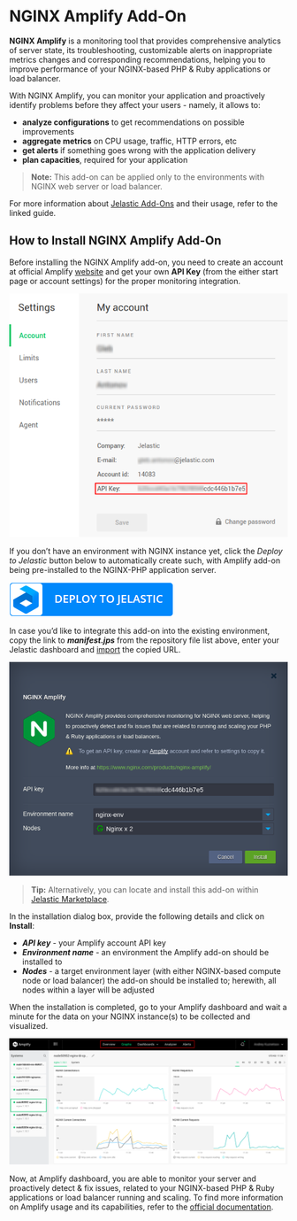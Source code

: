 # NGINX Amplify Add-On

**NGINX Amplify** is a monitoring tool that provides comprehensive analytics of server state, its troubleshooting, customizable alerts on inappropriate metrics changes and corresponding recommendations, helping you to improve performance of your NGINX-based PHP & Ruby applications or load balancer.

With NGINX Amplify, you can monitor your application and proactively identify problems before they affect your users - namely, it  allows to:
* **analyze configurations** to get recommendations on possible improvements
* **aggregate metrics** on CPU usage, traffic, HTTP errors, etc
* **get alerts** if something  goes wrong with the application delivery
* **plan capacities**, required for your application

> **Note:** This add-on can be applied only to the environments with NGINX web server or load balancer.

For more information about [Jelastic Add-Ons](https://github.com/jelastic-jps/jpswiki/wiki/Jelastic-Addons) and their usage, refer to the linked guide.

## How to Install NGINX Amplify Add-On

Before installing the NGINX Amplify add-on, you need to create an account at official Amplify [website](https://amplify.nginx.com/signup/) and get your own **API Key** (from the either start page or account settings) for the proper monitoring integration.

![Amplify Account Settings](/images/amplify-account-settings.png)

If you don’t have an environment with NGINX instance yet, click the _Deploy to Jelastic_ button below to automatically create such, with Amplify add-on being pre-installed to the NGINX-PHP application server. 

[![Deploy](https://github.com/jelastic-jps/git-push-deploy/raw/master/images/deploy-to-jelastic.png)](https://jelastic.com/install-application/?manifest=https://raw.githubusercontent.com/jelastic-jps/nginx-amplify/master/demo-nginx-php-fpm-amplify.jps)

In case you’d like to integrate this add-on into the existing environment, copy the link to _**manifest.jps**_ from the repository file list above, enter your Jelastic dashboard and [import](https://docs.jelastic.com/environment-import) the copied URL.

![NGINX Amplify Install](/images/nginx-amplify-install.png)

> **Tip:** Alternatively, you can locate and install this add-on within [Jelastic Marketplace](https://docs.jelastic.com/marketplace#add-ons).

In the installation dialog box, provide the following details and click on **Install**:
* _**API key**_ - your Amplify account API key
* _**Environment name**_ - an environment the Amplify add-on should be installed to
* _**Nodes**_ - a target environment layer (with either NGINX-based compute node or load balancer) the add-on should be installed to; herewith, all nodes within a layer will be adjusted

When the installation is completed, go to your Amplify dashboard and wait a minute for the data on your NGINX instance(s) to be collected and visualized.

![NGINX Amplify Monitoring](/images/nginx-amplify-monitoring.png)

Now, at Amplify dashboard, you are able to monitor your server and proactively detect & fix issues, related to your NGINX-based PHP & Ruby applications or load balancer running and scaling. To find more information on Amplify usage and its capabilities, refer to the [official documentation](https://amplify.nginx.com/docs/guide-introduction.html).
